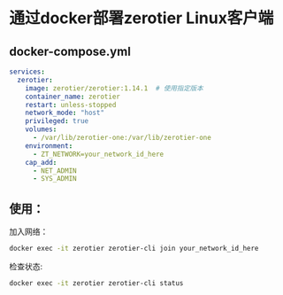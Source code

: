 # 通过docker部署zerotier Linux客户端

## docker-compose.yml

```yml
services:
  zerotier:
    image: zerotier/zerotier:1.14.1  # 使用指定版本
    container_name: zerotier
    restart: unless-stopped
    network_mode: "host"
    privileged: true
    volumes:
      - /var/lib/zerotier-one:/var/lib/zerotier-one
    environment:
      - ZT_NETWORK=your_network_id_here
    cap_add:
      - NET_ADMIN
      - SYS_ADMIN
```

## 使用：

加入网络：  
```bash
docker exec -it zerotier zerotier-cli join your_network_id_here
```

检查状态:  
```bash
docker exec -it zerotier zerotier-cli status
```
